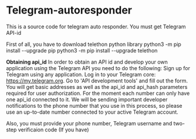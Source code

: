 # Telegram-autoresponder

This is a source code for telegram auto responder. 
You must get Telegram API-id

First of all, you have to download telethon python library
python3 -m pip install --upgrade pip
python3 -m pip install --upgrade telethon

**Obtaining api_id**
In order to obtain an API id and develop your own application using the Telegram API you need to do the following:
		Sign up for Telegram using any application.
		Log in to your Telegram core: https://my.telegram.org.
		Go to 'API development tools' and fill out the form.
		You will get basic addresses as well as the api_id and api_hash parameters required for user authorization.
		For the moment each number can only have one api_id connected to it.
		We will be sending important developer notifications to the phone number that you use in this process, so please use an up-to-date number connected to your active Telegram account.

Also, you must provide your phone number, Telegram username and two-step verificaion code (If you have)
